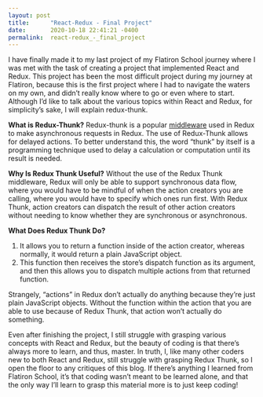 ```yaml
---
layout: post
title:      "React-Redux - Final Project"
date:       2020-10-18 22:41:21 -0400
permalink:  react-redux_-_final_project
---
```



I have finally made it to my last project of my Flatiron School journey where I was met with the task of creating a project that implemented React and Redux. This project has been the most difficult project during my journey at Flatiron, because this is the first project where I had to navigate the waters on my own, and didn’t really know where to go or even where to start. Although I’d like to talk about the various topics within React and Redux, for simplicity’s sake, I will explain redux-thunk.

**What is Redux-Thunk?**
Redux-thunk is a popular [middleware](https://redux.js.org/advanced/middleware) used in Redux to make asynchronous requests in Redux. The use of Redux-Thunk allows for delayed actions. To better understand this, the word “thunk” by itself is a programming technique used to delay a calculation or computation until its result is needed. 

**Why Is Redux Thunk Useful?**
Without the use of the Redux Thunk middleware, Redux will only be able to support synchronous data flow, where you would have to be mindful of when the action creators you are calling, where you would have to specify which ones run first. With Redux Thunk, action creators can dispatch the result of other action creators without needing to know whether they are synchronous or asynchronous. 

**What Does Redux Thunk Do?**
1. It allows you to return a function inside of the action creator, whereas normally, it would return a plain JavaScript object. 
2. This function then receives the store’s dispatch function as its argument, and then this allows you to dispatch multiple actions from that returned function. 

Strangely, “actions” in Redux don’t actually do anything because they’re just plain JavaScript objects. Without the function within the action that you are able to use because of Redux Thunk, that action won’t actually do something. 

Even after finishing the project, I still struggle with grasping various concepts with React and Redux, but the beauty of coding is that there’s always more to learn, and thus, master. In truth, I, like many other coders new to both React and Redux, still struggle with grasping Redux Thunk, so I open the floor to any critiques of this blog. If there’s anything I learned from Flatiron School, it’s that coding wasn’t meant to be learned alone, and that the only way I’ll learn to grasp this material more is to just keep coding! 
